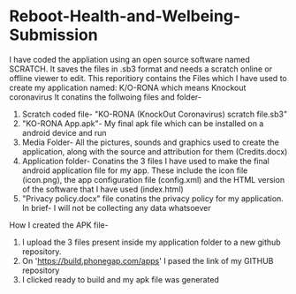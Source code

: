 # Reboot-Health-and-Welbeing-Submission
I have coded the appliation using an open source software named SCRATCH. It saves the files in .sb3 format and needs a scratch online or offline viewer to edit. 
This reporitiory contains the Files which I have used to create my application named: K/O-RONA which means Knockout coronavirus
It conatins the follwoing files and folder-
1. Scratch coded file- "KO-RONA (KnockOut Coronavirus) scratch file.sb3"
2. "KO-RONA App.apk"- My final apk file which can be installed on a android device and run
3. Media Folder- All the pictures, sounds and graphics used to create the application, along with the source and attribution for them (Credits.docx)
4. Application folder- Conatins the 3 files I have used to make the final android application file for my app. These include the icon file (icon.png), the app configuration file (config.xml) and the HTML version of the software that I have used (index.html)
5. "Privacy policy.docx" file conatins the privacy policy for my application. In brief- I will not be collecting any data whatsoever

How I created the APK file-
1. I upload the 3 files present inside my application folder to a new github repository.
2. On 'https://build.phonegap.com/apps' I pased the link of my GITHUB repository
3. I clicked ready to build and my apk file was generated
